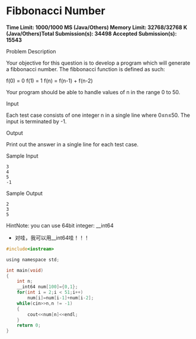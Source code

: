 # Fibbonacci Number

**Time Limit: 1000/1000 MS (Java/Others)    Memory Limit: 32768/32768 K (Java/Others)Total Submission(s): 34498    Accepted Submission(s): 15543**

Problem Description

Your objective for this question is to develop a program which will generate a fibbonacci number. The fibbonacci function is defined as such:

f(0) = 0
f(1) = 1
f(n) = f(n-1) + f(n-2)

Your program should be able to handle values of n in the range 0 to 50.

 

Input

Each test case consists of one integer n in a single line where 0≤n≤50. The input is terminated by -1.

 

Output

Print out the answer in a single line for each test case.

 

Sample Input

```
3
4
5
-1
```

 

Sample Output

```
2
3
5
```
HintNote: 
you can use 64bit integer: __int64


- 对哇，我可以用__int64哇！！！

```c
#include<iostream>

using namespace std;

int main(void)
{
	int n;
	__int64 num[100]={0,1};
	for(int i = 2;i < 51;i++)
		num[i]=num[i-1]+num[i-2];
	while(cin>>n,n != -1)
	{
		cout<<num[n]<<endl;
	}
	return 0;
}
```

